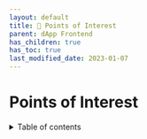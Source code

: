 ```yaml
---
layout: default
title: 📍 Points of Interest
parent: dApp Frontend
has_children: true
has_toc: true
last_modified_date: 2023-01-07
---
```


# Points of Interest

<details markdown="block">
  <summary>
    Table of contents
  </summary>
  {: .text-delta }
1. TOC
{:toc}
</details>
